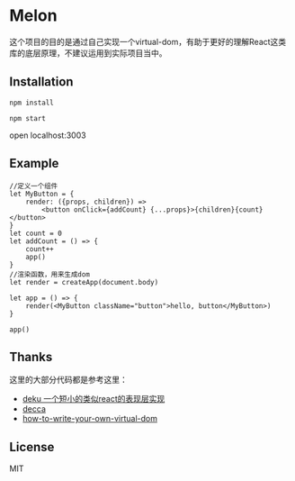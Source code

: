 Melon
=========================




这个项目的目的是通过自己实现一个virtual-dom，有助于更好的理解React这类库的底层原理，不建议运用到实际项目当中。

## Installation

```
npm install

npm start

```
open localhost:3003


## Example

```
//定义一个组件
let MyButton = {
	render: ({props, children}) => 
		<button onClick={addCount} {...props}>{children}{count}</button>
}
let count = 0
let addCount = () => {
	count++
	app()
}
//渲染函数，用来生成dom
let render = createApp(document.body)

let app = () => {
	render(<MyButton className="button">hello, button</MyButton>)
}

app()
```

## Thanks

这里的大部分代码都是参考这里：

* [deku 一个短小的类似react的表现层实现](https://github.com/anthonyshort/deku)  
* [decca](https://github.com/rstacruz/decca)    
* [how-to-write-your-own-virtual-dom](https://medium.com/@deathmood/how-to-write-your-own-virtual-dom-ee74acc13060)


## License

MIT